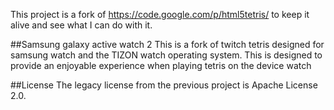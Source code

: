 This project is a fork of https://code.google.com/p/html5tetris/ to keep it alive and see what I can do with it.

##Samsung galaxy active watch 2
This is a fork of twitch tetris designed for samsung watch and the TIZON watch operating system. This is designed to provide an enjoyable experience when playing tetris on the device watch

##License
The legacy license from the previous project is Apache License 2.0.
